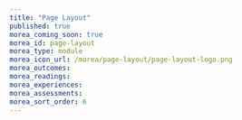 ```yaml
---
title: "Page Layout"
published: true
morea_coming_soon: true
morea_id: page-layout
morea_type: module
morea_icon_url: /morea/page-layout/page-layout-logo.png
morea_outcomes:
morea_readings:
morea_experiences:
morea_assessments:
morea_sort_order: 6
---
```

